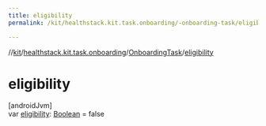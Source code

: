 ```yaml
---
title: eligibility
permalink: /kit/healthstack.kit.task.onboarding/-onboarding-task/eligibility.html

---
```

//[kit](/kit.html)/[healthstack.kit.task.onboarding](../index.html)/[OnboardingTask](index.html)/[eligibility](eligibility.html)



# eligibility



[androidJvm]\
var [eligibility](eligibility.html): [Boolean](https://kotlinlang.org/api/latest/jvm/stdlib/kotlin/-boolean/index.html) = false





